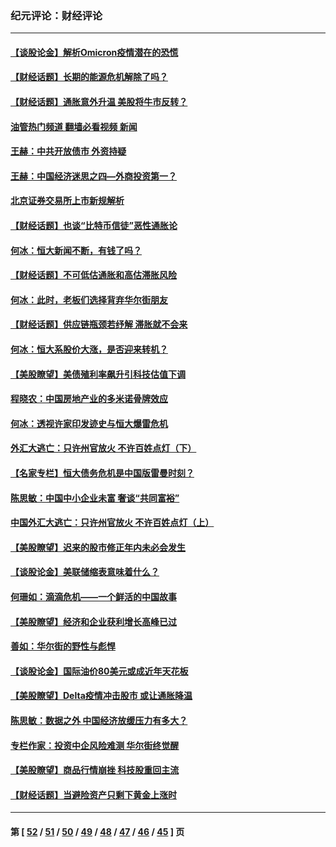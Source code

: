 ### 纪元评论：财经评论
---
#### [【谈股论金】解析Omicron疫情潜在的恐慌](../../pages/nsc1026/n13403704.md?12010330) 
#### [【财经话题】长期的能源危机解除了吗？](../../pages/nsc1026/n13378041.md?12010330) 
#### [【财经话题】通胀意外升温 美股将牛市反转？](../../pages/nsc1026/n13370659.md?12010330) 
#### [油管热门频道 翻墙必看视频 新闻](ok?12010330)
#### [王赫：中共开放债市 外资持疑](../../pages/nsc1026/n13366203.md?12010330) 
#### [王赫：中国经济迷思之四—外商投资第一？](../../pages/nsc1026/n13354150.md?12010330) 
#### [北京证券交易所上市新规解析](../../pages/nsc1026/n13348292.md?12010330) 
#### [【财经话题】也谈“比特币信徒”恶性通胀论](../../pages/nsc1026/n13331972.md?12010330) 
#### [何冰：恒大新闻不断，有钱了吗？](../../pages/nsc1026/n13325002.md?12010330) 
#### [【财经话题】不可低估通胀和高估滞胀风险](../../pages/nsc1026/n13300505.md?12010330) 
#### [何冰：此时，老板们选择背弃华尔街朋友](../../pages/nsc1026/n13295291.md?12010330) 
#### [【财经话题】供应链瓶颈若纾解 滞胀就不会来](../../pages/nsc1026/n13286759.md?12010330) 
#### [何冰：恒大系股价大涨，是否迎来转机？](../../pages/nsc1026/n13276822.md?12010330) 
#### [【美股瞭望】美债殖利率飙升引科技估值下调](../../pages/nsc1026/n13267775.md?12010330) 
#### [程晓农：中国房地产业的多米诺骨牌效应](../../pages/nsc1026/n13259673.md?12010330) 
#### [何冰：透视许家印发迹史与恒大爆雷危机](../../pages/nsc1026/n13253937.md?12010330) 
#### [外汇大逃亡：只许州官放火 不许百姓点灯（下）](../../pages/nsc1026/n13245748.md?12010330) 
#### [【名家专栏】恒大债务危机是中国版雷曼时刻？](../../pages/nsc1026/n13242613.md?12010330) 
#### [陈思敏：中国中小企业未富 奢谈“共同富裕”](../../pages/nsc1026/n13241213.md?12010330) 
#### [中国外汇大逃亡：只许州官放火 不许百姓点灯（上）](../../pages/nsc1026/n13228773.md?12010330) 
#### [【美股瞭望】迟来的股市修正年内未必会发生](../../pages/nsc1026/n13223100.md?12010330) 
#### [【谈股论金】美联储缩表意味着什么？](../../pages/nsc1026/n13174610.md?12010330) 
#### [何珊如：滴滴危机——一个鲜活的中国故事](../../pages/nsc1026/n13151962.md?12010330) 
#### [【美股瞭望】经济和企业获利增长高峰已过](../../pages/nsc1026/n13134466.md?12010330) 
#### [善如：华尔街的野性与彪悍](../../pages/nsc1026/n13112664.md?12010330) 
#### [【谈股论金】国际油价80美元或成近年天花板](../../pages/nsc1026/n13108524.md?12010330) 
#### [【美股瞭望】Delta疫情冲击股市 或让通胀降温](../../pages/nsc1026/n13100297.md?12010330) 
#### [陈思敏：数据之外 中国经济放缓压力有多大？](../../pages/nsc1026/n13085576.md?12010330) 
#### [专栏作家：投资中企风险难测 华尔街终觉醒](../../pages/nsc1026/n13079366.md?12010330) 
#### [【美股瞭望】商品行情崩挫 科技股重回主流](../../pages/nsc1026/n13029798.md?12010330) 
#### [【财经话题】当避险资产只剩下黄金上涨时](../../pages/nsc1026/n12975626.md?12010330) 

---
#### 第 [ [52](./52.md?12010330) / [51](./51.md?12010330) / [50](./50.md?12010330) / [49](./49.md?12010330) / [48](./48.md?12010330) / [47](./47.md?12010330) / [46](./46.md?12010330) / [45](./45.md?12010330) ] 页
